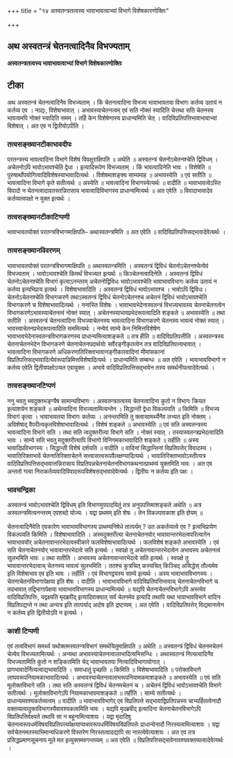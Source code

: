 +++
title = "१४ अस्वतन्त्रतत्वस्य भावाभावत्वाभ्यां विभागे विशेषकारणोक्तिः"

+++


## अथ अस्वतन्त्रं चेतनत्वादिनैव विभज्यताम्

**अस्वतन्त्रतत्वस्य भावाभावत्वाभ्यां विभागे विशेषकारणोक्तिः**

## **टीका**

अथ अस्वतन्त्रं चेतनत्वादिनैव विभज्यताम् । किं चेतनत्वादिना विभज्य भावाभावतया विभागः कर्तव्य उतायं न कर्तव्य एव । नाद्यः, विशेषाभावात् । अभावस्याचेतनत्वम् एवं सति नोक्तं स्यादिति चेत्तथा सति चेतनस्य भावत्वमपि नोक्तं स्यादिति समम् । तर्हि केन विशेषेणास्य प्राधान्यमिति चेत् । वादिविप्रतिपत्तिभावाभावाभ्यां विशेषात् । अत एव न द्वितीयोऽपीति ।

### **तत्वसङ्ख्यानटीकाभावदीपः**

परतन्त्रस्य भावत्वादिना विभागे विशेषं विवक्षुराक्षिपति ॥ अथेति ॥ अस्वतन्त्रं चेतनोऽचेतनश्चेति द्विविधम् । अचेतनोऽपि भावोऽभावश्चेति द्वेधा । इत्यादिरूपेण विभज्यताम् । किं भावत्वादिनेति भावः । विशेषेति ॥ पुरुषार्थोपयोगित्वादिविशेषस्याभावादित्यर्थः । विशेषमाशङ्क्य साम्यमाह ॥ अभावस्येति ॥ एवं सतीति ॥ भावत्वादिना विभागे कृते सतीत्यर्थः ॥ अस्येति ॥ भावत्वादिना विभागस्येत्यर्थः ॥ वादीति ॥ भावाभावत्वेऽस्ति विवादो न चेतनत्वादावतस्तन्निरासाय भावत्वादिविभागस्य प्राधान्यमित्यर्थः ॥ अत एवेति ॥ विवादाभावादेव कर्तव्यत्वपक्षो न युक्त इत्यर्थः ।

### **तत्वसङ्ख्यानटीकाटिप्पणी**

भावाभावतयोक्तं परतन्त्रविभागमाक्षिपति– अथास्वतन्त्रमिति ॥ अत एवेति ॥ वादिविप्रतिपत्तिसद्भावादेवेत्यर्थः ।

### **तत्वसङ्ख्यानविवरणम्**

भावाभावतयोक्तं परतन्त्रविभागमाक्षिपति ॥ अथास्वतन्त्रमिति । अस्वतन्त्रं द्विविधं चेतनोऽचेतनश्चेत्येवं विभज्यताम् । भावोऽभावश्चेति किमर्थं विभज्यत इत्यर्थः ॥ किञ्चेतनत्वादिनेति । अस्वतन्त्रं द्विविधं चेतनोऽचेतनश्चेति विभागं कृत्वाऽनन्तरम् अचेतनोद्विविधः भावोऽभावश्चेति भावाभावविभागः कर्तव्य उतायं न कर्तव्य इत्यभिप्राय इत्यर्थः । विशेषाभावादिति । अस्वतन्त्रं द्विविधं भावोऽभावश्च । भावोऽपि द्विविधः। चेतनोऽचेतनश्चेति विभागकरणे तथाऽस्वतन्त्रं द्विविधं चेतनोऽचेतनश्च अचेतनं द्विविधं भावोऽभावश्चेति विभागकरणे च विशेषाभावादित्यर्थः । नन्वस्ति विशेषः । भावाभावभेदेनास्वतन्त्रं विभज्यभावस्य चेतनाचेतनत्वेन विभागकरणेऽभावस्याचेतनत्वं नोक्तं स्यात् । अचेतनस्याभावप्रभेदरूपत्वादिति शङ्कते ॥ अभावस्येति ॥ तथा सतीति । अस्वतन्त्रं चेतनत्वादिना विभज्याचेतनस्य भावत्वादिना विभागकरणे चेतनस्य भावत्वं नोक्तं स्यात् । भावस्याचेतनप्रभेदरूपत्वादिति सममित्यर्थः । नन्वेवं साम्ये केन निमित्तविशेषेण भावाभावभेदेनास्वतन्त्रविभागकरणस्य प्राधान्यमित्याशङ्कते ॥ तत्र हीति ॥ वादिविप्रतिपत्तीति । अस्वतन्त्रस्य चेतनाचेतनभेदेन विभागकरणे चेतनाचेतनपदार्थयोः सर्वैरङ्गीकृतत्वेन तत्र वादिविप्रतिपत्त्यभावात् । भावत्वादिना विभागकरणे अधिकरणातिरिक्ताभावानङ्गीकारवादिनां मीमांसकानां विप्रतिपत्तिसद्भावादित्येवंरूपान्निमित्तविशेषादित्यर्थः । प्राधान्यमिति सम्बन्धः ॥ अत एवेति । भावाभावविभागो न कर्तव्य एवेति द्वितीयपक्षोऽप्यत एवायुक्तः । अभावे वादिविप्रतिपत्तिसद्भावेन तस्य समर्थनीयत्वादेवेत्यर्थः ।

### **तत्वसङ्ख्यानटिप्पणं**

ननु भवतु भवदुक्तभङ्ग्यैष सामान्यविभागः । अस्वतन्त्रतत्वस्य चेतनत्वादिना कुतो न विभागः क्रियत इत्याशयेन शङ्कते ॥ अथेत्यादिना विभज्यतामित्यन्तेन । सिद्धान्ती द्वेधा विकल्पयति ॥ किमिति ॥ विभज्य विभागं कृत्वा । भावाभावतया विभागः कर्तव्यः । अनन्तरमिति तु क्त्वासामर्थ्येनैव लभ्यत इति नोक्तम् । अविशेषाद् वैपरीत्यकृतविशेषाभावादित्यर्थः । विशेषं शङ्कते ॥ अभावस्येति ॥ एवं सति अस्वतन्त्रस्य भावत्वादिना विभागे सति । तथा सति त्वदुक्तरीत्या विभागे सति । नोक्तं स्यात् । तस्यास्वतन्त्रप्रभेदत्वादिति भावः । साम्ये सति भवतु मदुक्तरीत्यापि विभागो विनिगमकाभावादिति शङ्कते ॥ तर्हीति ॥ अस्य भावादिप्रविभागस्य । सिद्धान्ती विशेषं दर्शयति ॥ वादीति ॥ वादिनां सिद्धान्तिनां विप्रतिपत्तेर् विवादस्य । भावातिरिक्ताभावे चेतनातिरिक्ताचेतने सत्त्वासत्त्वरूपवैलक्षण्यादित्यर्थः । भावातिरिक्ताभावोऽस्तीत्यत्र वादिविप्रतिपत्तिसद्भावात्तन्निरासाय विप्रतिपन्नचेतनाचेतनविभागकथनात्प्राथम्यं युक्तमिति भावः । अत एव अन्ततो गत्वा निराकर्तव्यवादिविवादरूपविशेषसद्भावादेवेत्यर्थः । द्वितीयः न कर्तव्य इति पक्षः ।

### **भावचन्द्रिका**

अस्वतन्त्रं भावोऽभावश्चेति द्विविधम् इति विभागमुपपादयितुं तत्र अनुपपत्तिमाशङ्कते अथेति ॥ अत्र अस्वतन्त्रमित्यनन्तरम् एवशब्दो योज्यः । यद्वा प्रथमम् इति शेषः । तेन विकल्पावकाश इति ज्ञेयम् ॥

चेतनत्वादिनैवेति एवकारेण भावाभावविभागस्य प्राथम्यनिषेधे तात्पर्यम् ? उत अकर्तव्यत्वे एव ? इत्यभिप्रायेण विकल्पयति किमिति । विशेषाभावादिति । अस्मदुक्तरीत्या चेतनाचेतनयोर् भावावान्तरभेदत्वपरित्यागेन भावाभावयोर् अचेतनावान्तरभेदत्वस्वीकारे फलविशेषाभावादित्यर्थः । फलविशेषं शङ्कते अभावस्येति । एवं सति चेतनाचेतनयोर् भावावान्तरभेदत्वे सति इत्यर्थः । स्वपक्षे तु अचेतनावान्तरभेदत्वेन अभावस्य अचेतनत्वं सुलभमिति भावः ॥ तथा सतीति । अभावस्य अचेतनावान्तरभेदत्वे सति इत्यर्थः । स्वपक्षे तु भावावान्तरभेदत्वाच् चेतनस्य भावत्वं सुलभमिति । ततश्च कुत्रचित् कस्यचित् किञ्चिद् असिद्धेस् तौल्यमेव इति विशेषाभाव एव इति भावः । तर्हीति । एवं विभागद्वयस्य साम्ये इत्यर्थः । अस्य भावाभावविभागस्य । चेतनाचेतनविभागापेक्षया इति शेषः । वादीति । भावाभावविभागे वादिविप्रतिपत्तिभावाच् चेतनाचेतनविभागे च तदभावात् तद्विभागापेक्षया भावाभावविभागस्य प्राधान्यमित्यर्थः ॥ यद्यपि चेतनाचेतनविभागेऽपि अस्त्येव वादिविप्रतिपत्तिः, यद्वक्ष्यति मृदब्रवीद् इत्यादिवाक्यात् सर्वं चेतनमेव इत्यादि तथापि यथा भावाभावविभागे वादिनः विप्रतिपद्यन्ते न तथा अन्यत्र इति तात्पर्याद् अदोष इति द्रष्टव्यम् । अत एवेति । वादिविप्रतिपत्तेर् विद्यमानत्वेन न कर्तव्य इति द्वितीयोऽपि न इत्यर्थः ।

### **काशी टिप्पणी**

एवं तत्वविभागं समर्थ्य यथोक्तमस्वतन्त्रविभागं समर्थयितुमाक्षिपति ॥ अथेति ॥ अस्वतन्त्रं द्विविधं चेतनमचेतनं चेत्येव विभज्यतामित्यर्थः । अन्यथा अभावस्याचेतनत्वालाभादित्यभिसन्धिः । अथास्वतन्त्रं नित्यत्वादिनैव विभज्यतामिति कुतो न शङ्कितमिति चेद् भावाभावतया नित्यादिविभागायोगात् । प्रागभावादेर्नित्यत्वाद्यभावादिति । समाधातुं पृच्छति ॥ किमिति ॥ विशेषाभावादिति ॥ परोक्तविभागे लाघवरूपनियामकाभावादित्यर्थः । अभावस्याचेतनत्वलाभरूपनियामकमाशङ्कते ॥ अभावस्येति ॥ एवं सति मूलोक्तविभागे सति । तथा सति अस्वतन्त्रं द्विविधं चेतनमचेतनं च । अचेतनं द्विविधं भावोऽभावश्चेति विभागे सतीत्यर्थः । मूलोक्तविभागेऽपि नियामकाभावमाशङ्कते ॥ तर्हीति । साम्ये सतीत्यर्थः । प्राधान्यमवश्यकर्तव्यत्वम् ॥ वादीति ॥ भावाभावविभागेर् एव विप्रतिपत्ते सद्भावाद्विप्रतिपन्नस्य चाभ्यर्हितत्वेनादौ वक्तव्यत्वादुक्तविभागस्यैवावश्यकत्वमिति भावः । यद्यपि मृदब्रवीद् इत्यादिना चेतनाचेतनविभागेऽपि विप्रतिपत्तिर्वक्ष्यते तथापि सा न बहूनामित्याशयः । यद्वा मृदादिषु चेतनत्वरूपधर्मविषयविप्रतिपत्त्यपेक्षयाप्यभावरूपधर्मिविषयविप्रतिपत्तेः प्राधान्येनादौ निरस्यत्वमित्याशयः । यद्वा सर्वचेतनमतस्याभिमान्यधिकरणे विस्तरेण निरस्तत्वादद्यापि सा नास्त्येवेत्याशयः । अत एव तत्र प्रसिद्धप्रमाणसूचनाय मूले मत इत्युक्तमवगन्तव्यम् ॥ अत एवेति ॥ विप्रतिपत्तिसद्भावेनावश्यवक्तव्यत्वादेवेत्यर्थः ।

